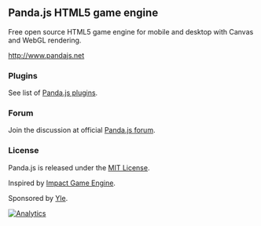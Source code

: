 ## Panda.js HTML5 game engine

Free open source HTML5 game engine for mobile and desktop with Canvas and WebGL rendering.

http://www.pandajs.net

### Plugins

See list of [Panda.js plugins](http://github.com/ekelokorpi/panda.js-plugins).

### Forum

Join the discussion at official [Panda.js forum](http://www.html5gamedevs.com/forum/19-pandajs/).

### License

Panda.js is released under the [MIT License](http://opensource.org/licenses/MIT).

Inspired by [Impact Game Engine](http://impactjs.com/).

Sponsored by [Yle](http://en.wikipedia.org/wiki/Yle).

[![Analytics](https://ga-beacon.appspot.com/UA-42024756-3/panda.js/index?pixel)](https://github.com/igrigorik/ga-beacon)
